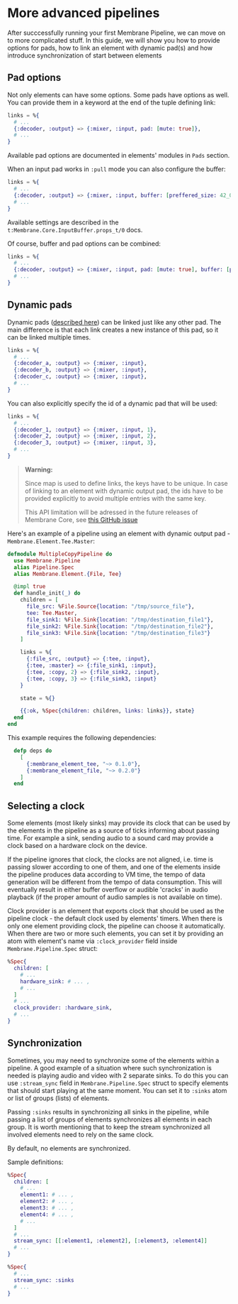 # More advanced pipelines

After succcessfully running your first Membrane Pipeline, we can move on to more complicated stuff.
In this guide, we will show you how to provide options for pads, how to link an element with dynamic pad(s)
and how introduce synchronization of start between elements

## Pad options

Not only elements can have some options. Some pads have options as well.
You can provide them in a keyword at the end of the tuple defining link:

```elixir
links = %{
  # ...
  {:decoder, :output} => {:mixer, :input, pad: [mute: true]},
  # ...
}
```

Available pad options are documented in elements' modules in `Pads` section.

When an input pad works in `:pull` mode you can also configure the buffer:

```elixir
links = %{
  # ...
  {:decoder, :output} => {:mixer, :input, buffer: [preffered_size: 42_000]},
  # ...
}
```

Available settings are described in the `t:Membrane.Core.InputBuffer.props_t/0` docs.

Of course, buffer and pad options can be combined:

```elixir
links = %{
  # ...
  {:decoder, :output} => {:mixer, :input, pad: [mute: true], buffer: [preffered_size: 42_000]},
  # ...
}
```

## Dynamic pads

Dynamic pads ([described here](elements.html#dynamic-pads)) can be linked just like any other pad.
The main difference is that each link creates a new instance of this pad, so it can be linked multiple times.

```elixir
links = %{
  # ...
  {:decoder_a, :output} => {:mixer, :input},
  {:decoder_b, :output} => {:mixer, :input},
  {:decoder_c, :output} => {:mixer, :input},
  # ...
}
```

You can also explicitly specify the id of a dynamic pad that will be used:

```elixir
links = %{
  # ...
  {:decoder_1, :output} => {:mixer, :input, 1},
  {:decoder_2, :output} => {:mixer, :input, 2},
  {:decoder_3, :output} => {:mixer, :input, 3},
  # ...
}
```

> **Warning:**
>
> Since map is used to define links, the keys have to be unique. In case of linking
> to an element with dynamic output pad, the ids have to be provided explicitly to avoid
> multiple entries with the same key.
>
> This API limitation will be adressed in the future releases of Membrane Core, see [this GitHub issue](https://github.com/membraneframework/membrane-core/issues/159)

Here's an example of a pipeline using an element with dynamic output pad - `Membrane.Element.Tee.Master`:

```elixir
defmodule MultipleCopyPipeline do
  use Membrane.Pipeline
  alias Pipeline.Spec
  alias Membrane.Element.{File, Tee}

  @impl true
  def handle_init(_) do
    children = [
      file_src: %File.Source{location: "/tmp/source_file"},
      tee: Tee.Master,
      file_sink1: %File.Sink{location: "/tmp/destination_file1"},
      file_sink2: %File.Sink{location: "/tmp/destination_file2"},
      file_sink3: %File.Sink{location: "/tmp/destination_file3"}
    ]

    links = %{
      {:file_src, :output} => {:tee, :input},
      {:tee, :master} => {:file_sink1, :input},
      {:tee, :copy, 2} => {:file_sink2, :input},
      {:tee, :copy, 3} => {:file_sink3, :input}
    }

    state = %{}

    {{:ok, %Spec{children: children, links: links}}, state}
  end
end
```

This example requires the following dependencies:

```elixir
  defp deps do
    [
      {:membrane_element_tee, "~> 0.1.0"},
      {:membrane_element_file, "~> 0.2.0"}
    ]
  end
```

## Selecting a clock

Some elements (most likely sinks) may provide its clock that can be used by the elements in the pipeline as a source
of ticks informing about passing time. For example a sink, sending audio to a sound card may provide a clock based on
a hardware clock on the device.

If the pipeline ignores that clock, the clocks are not aligned, i.e. time is passing slower according to
one of them, and one of the elements inside the pipeline produces data according to VM time, the tempo of data generation
will be different from the tempo of data consumption. This will eventually result in either buffer overflow
or audible 'cracks' in audio playback (if the proper amount of audio samples is not available on time).


Clock provider is an element that exports clock that should be used as the pipeline clock - the default clock used by elements' timers.
When there is only one element providing clock, the pipeline can choose it automatically. When there are two or more such elements, you can set it by providing an atom with element's name via `:clock_provider`
field inside `Membrane.Pipeline.Spec` struct:

```elixir
%Spec{
  children: [
    # ...
    hardware_sink: # ... ,
    # ...
  ]
  # ...
  clock_provider: :hardware_sink,
  # ...
}
```

## Synchronization

Sometimes, you may need to synchronize some of the elements within a pipeline. A good example of a situation where such synchronization is needed is playing audio and video with 2 separate sinks.
To do this you can use `:stream_sync` field in `Membrane.Pipeline.Spec` struct to specify elements that should start playing at the same moment. You can set it to `:sinks` atom or list of groups (lists) of elements.

Passing `:sinks` results in synchronizing all sinks in the pipeline,
while passing a list of groups of elements synchronizes all elements in each group.
It is worth mentioning that to keep the stream synchronized all involved elements need to rely on the same clock.

By default, no elements are synchronized.

Sample definitions:

```elixir
%Spec{
  children: [
    # ...
    element1: # ... ,
    element2: # ... ,
    element3: # ... ,
    element4: # ... ,
    # ...
  ]
  # ...
  stream_sync: [[:element1, :element2], [:element3, :element4]]
  # ...
}

%Spec{
  # ...
  stream_sync: :sinks
  # ...
}
```
